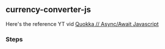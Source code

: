 ## currency-converter-js
Here's the reference YT vid
[Quokka // Async/Await Javascript](https://www.youtube.com/watch?v=HXQZfuSMTfM)

### Steps